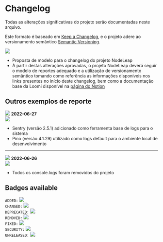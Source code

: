 # Changelog
Todas as alterações significativas do projeto serão documentadas neste arquivo.

Este formato é baseado em [Keep a Changelog](https://keepachangelog.com/en/1.0.0/),
e o projeto adere ao versionamento semântico [Semantic Versioning](https://semver.org/spec/v2.0.0.html).

<img src="https://img.shields.io/static/v1?label=&message=UNRELEASED&color=inactive" />

- Proposta de modelo para o changelog do projeto NodeLeap
- À partir destas alterações aprovadas, o projeto NodeLeap deverá seguir o modelo de reportes adequado e
a utilização de versionamento semântico tomando como referência as informações disponíveis nos links
presentes no início deste changelog, bem como a documentação base da Loomi disponível na
[página do Notion](https://www.notion.so/Pesquisar-sobre-reports-de-software-e-criar-um-modelo-de-report-para-o-node-leap-e7e55997c1eb44559d890a0f773b7b34)

## Outros exemplos de reporte

<img src="https://img.shields.io/static/v1?label=&message=ADDED&color=brightgreengreen" /> **2022-06-27** </br>
<img src="https://img.shields.io/static/v1?label=&message=[0.2.8]&color=gray" />

- Sentry (versão 2.5.1) adicionado como ferramenta base de logs para o sistema
- Pino (versão 4.1.29) utilizado como logs default para o ambiente local de desenvolvimento

---

<img src="https://img.shields.io/static/v1?label=&message=CHANGED&color=yellow" /> **2022-06-26** </br>
<img src="https://img.shields.io/static/v1?label=&message=[0.2.7]&color=gray" />

- Todos os console.logs foram removidos do projeto

## Badges available

`ADDED:` <img src="https://img.shields.io/static/v1?label=&message=ADDED&color=brightgreengreen" /> </br>
`CHANGED:` <img src="https://img.shields.io/static/v1?label=&message=CHANGED&color=yellow" /> </br>
`DEPRECATED:` <img src="https://img.shields.io/static/v1?label=&message=DEPRECATED&color=orange" /> </br>
`REMOVED:` <img src="https://img.shields.io/static/v1?label=&message=REMOVED&color=critical" /> </br>
`FIXED:` <img src="https://img.shields.io/static/v1?label=&message=FIXED&color=informational" /> </br>
`SECURITY:` <img src="https://img.shields.io/static/v1?label=&message=SECURITY&color=blueviolet" /> </br>
`UNRELEASED:` <img src="https://img.shields.io/static/v1?label=&message=UNRELEASED&color=inactive" /> </br>
